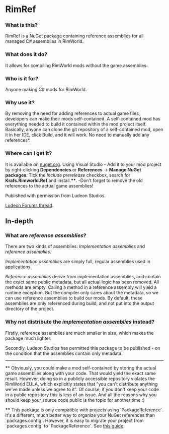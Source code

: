 # RimRef

### What is this?
RimRef is a NuGet package containing reference assemblies for all managed C# assemblies in RimWorld.

### What does it do?
It allows for compiling RimWorld mods without the game assemblies.

### Who is it for?
Anyone making C# mods for RimWorld.

### Why use it?
By removing the need for adding references to actual game files, developers can make their mods self-contained.
A self-contained mod has everything needed to build it contained within the mod project itself.
Basically, anyone can clone the git repository of a self-contained mod, open it in her IDE, click Build, and it will work. No need to manually add any references*.

### Where can I get it?
It is available on [nuget.org](https://www.nuget.org/packages/Krafs.Rimworld.Ref).
Using Visual Studio - Add it to your mod project by right-clicking **Dependencies** or **References** -> **Manage NuGet packages**. 
Tick the *Include prerelease* checkbox, search for **Krafs.Rimworld.Ref** and install.__**__.
 -Don't forget to remove the old references to the actual game assemblies!

Published with permission from Ludeon Studios.

[Ludeon Forums thread](https://ludeon.com/forums/index.php?topic=49851.0).

## In-depth

### What are *reference assemblies*?
There are two kinds of assemblies: *Implementation assemblies* and *reference assemblies*.

*Implementation assemblies* are simply full, regular assemblies used in applications. 

*Reference assemblies* derive from implementation assemblies, and contain the exact same public metadata, but all actual logic has been removed. All methods are empty. Calling a method in a reference assembly will yield a runtime exception. But the compiler only cares about the metadata, so we can use reference assemblies to build our mods. By default, these assemblies are only referenced during build, and not put into the output directory of the project.

### Why not distribute the *implementation assemblies* instead?
Firstly, reference assemblies are much smaller in size, which makes the package much lighter.

Secondly, Ludeon Studios has permitted this package to be published - on the condition that the assemblies contain only metadata.

---

__*__* Obviously, you could make a mod self-contained by storing the actual game assemblies along with your code. That would yield the exact same result. However, doing so in a publicly accessible repository violates the RimWorld EULA, which explicitly states that "you can't distribute anything we've made unless we agree to it".
Of course, if you don't keep your code in a public repository this is less of an issue. And all the reasons why you should keep your source code public is the topic for another time :)

__**__ This package is only compatible with projects using ´PackageReference´. It's a different, much better way to organize your NuGet references than ´packages.config´.
However, it is easy to migrate your project from ´packages.config´ to ´PackageReference´. See [this guide](https://docs.microsoft.com/en-us/nuget/consume-packages/migrate-packages-config-to-package-reference).
